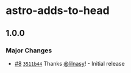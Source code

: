 # astro-adds-to-head

## 1.0.0

### Major Changes

- [#8](https://github.com/lilnasy/gratelets/pull/8) [`3511b44`](https://github.com/lilnasy/gratelets/commit/3511b4472d17989c6f7b96c2a57cbe37d49ce0c0) Thanks [@lilnasy](https://github.com/lilnasy)! - Initial release
